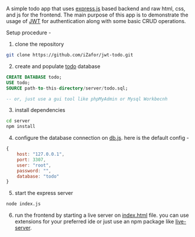 A simple todo app that uses [express.js](https://expressjs.com/) based backend and raw html, css, and js for the frontend. The main purpose of this app is to demonstrate the usage of [JWT](https://jwt.io/) for authentication along with some basic CRUD operations.

Setup procedure -

1. clone the repository
```bash
git clone https://github.com/iZafor/jwt-todo.git
```

2. create and populate [todo](server/todo.sql) database 
```sql
CREATE DATABASE todo;
USE todo;
SOURCE path-to-this-directory/server/todo.sql;

-- or, just use a gui tool like phpMyAdmin or Mysql Workbecnh
```

3. install dependencies
```bash
cd server
npm install
```

4. configure the database connection on [db.js](./server/db.js). here is the default config -
```js
{
    host: "127.0.0.1",
    port: 3307,
    user: "root",
    password: "",
    database: "todo"
}
```

5. start the express server
```bash
node index.js
```

6. run the frontend by starting a live server on [index.html](./ui/index.html) file. you can use extensions for your preferred ide or just use an npm package like [live-server](https://www.npmjs.com/package/live-server).